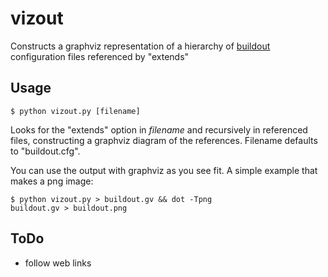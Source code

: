 vizout
======

Constructs a graphviz representation of a hierarchy of [buildout](http://www.buildout.org) configuration files referenced by "extends"

Usage
-----

<code>$ python vizout.py [filename]</code>

Looks for the "extends" option in _filename_ and recursively in referenced files, constructing a graphviz diagram of the references. Filename defaults to "buildout.cfg".

You can use the output with graphviz as you see fit. A simple example that makes a png image:

<code>$ python vizout.py > buildout.gv && dot -Tpng buildout.gv > buildout.png</code>

ToDo
----

* follow web links
